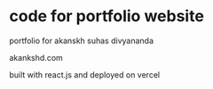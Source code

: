 # code for portfolio website
portfolio for akanskh suhas divyananda

akankshd.com

built with react.js and deployed on vercel
